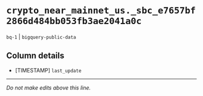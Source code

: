 # `crypto_near_mainnet_us._sbc_e7657bf2866d484bb053fb3ae2041a0c`
`bq-1` | `bigquery-public-data`

## Column details
* [TIMESTAMP] `last_update`

-------------------------------------------------------------------------------
*Do not make edits above this line.*
